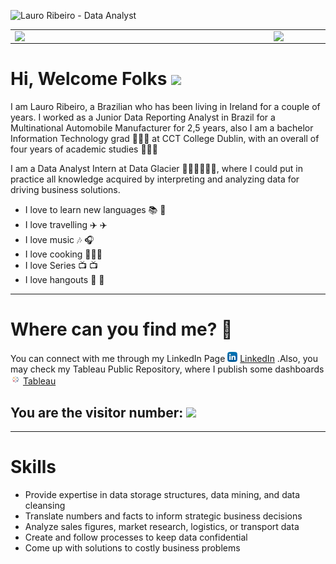 ![Lauro Ribeiro - Data Analyst](https://user-images.githubusercontent.com/32388750/115246468-d3889800-a11d-11eb-83b1-2e14f476931f.png)

<center>
<table>
    <tr>
        <td><img width="400px" align="left" src="https://github-readme-stats.vercel.app/api/top-langs/?username=LauroCRibeiro&hide=html&layout=compact&theme=buefy" /></td>
        <td><img width="495px" align="left" src="https://github-readme-stats.vercel.app/api?username=LauroCRibeiro&theme=buefy"/></td>
    </tr>   
</table>
</center>  

# Hi, Welcome Folks <img src="https://raw.githubusercontent.com/iampavangandhi/iampavangandhi/master/gifs/Hi.gif" width="30px"></h2>

I am Lauro Ribeiro, a Brazilian who has been living in Ireland for a couple of years. I worked as a Junior Data Reporting Analyst in Brazil for a Multinational Automobile Manufacturer for 2,5 years, also I am a bachelor Information Technology grad 👨🏻‍💻 at CCT College Dublin, with an overall of four years of academic studies 👨🏼‍🎓 

I am a Data Analyst Intern at Data Glacier 🧑🏻‍🏫👨🏻‍🔬, where I could put in practice all knowledge acquired by interpreting and analyzing data for driving business solutions.

- I love to learn new languages 📚 📖 
- I love travelling ✈️ ✈️
- I love music 🎶 🎧
- I love cooking 🧑‍🍳🍳
- I love Series 📺 📺 
- I love hangouts 🍹 🍺 

***

# Where can you find me? :mag_right:

You can connect with me through my LinkedIn Page <a href="https://www.linkedin.com/in/laurocesarribeiro"><img src="https://raw.githubusercontent.com/LauroCRibeiro/LauroCRibeiro/main/linkedin.png" width="16"></img></a> [LinkedIn](https://www.linkedin.com/in/laurocesarribeiro) .Also, you may check my Tableau Public Repository, where I publish some dashboards <a href="https://public.tableau.com/profile/lauro.cesar.ribeiro#!/"><img src="https://raw.githubusercontent.com/LauroCRibeiro/LauroCRibeiro/main/tableau.jpg" width="16"></img></a> [Tableau](https://public.tableau.com/profile/lauro.cesar.ribeiro#!/)  




## You are the visitor number: ![](https://komarev.com/ghpvc/?username=LauroCRibeiro&color=brightgreen) 

***

# Skills

- Provide expertise in data storage structures, data mining, and data cleansing
- Translate numbers and facts to inform strategic business decisions
- Analyze sales figures, market research, logistics, or transport data
- Create and follow processes to keep data confidential
- Come up with solutions to costly business problems
